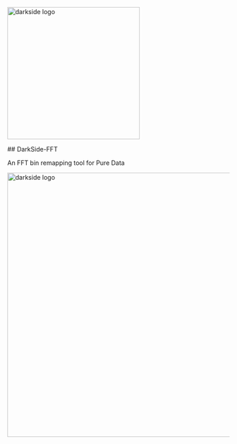 <p align="left">
  <img src="https://github.com/tmartinez88/Darkside-FFT/blob/main/assets/logo.png?raw=true" width="300" title="darkside logo">
</p>
## DarkSide-FFT

 An FFT bin remapping tool for Pure Data

 <p align="left">
   <img src="https://github.com/tmartinez88/Darkside-FFT/blob/main/assets/darksideScreenshot.png?raw=true" width="600" title="darkside logo">
 </p>
